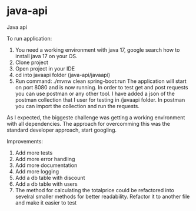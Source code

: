 # java-api
Java api

To run application: 

1. You need a working environment with java 17, google search how to install java 17 on your OS.
2. Clone project
3. Open project in your IDE
4. cd into javaapi folder (java-api/javaapi)
5. Run command: ./mvnw clean spring-boot:run
The application will start on port 8080 and is now running.
In order to test get and post requests you can use postman or any other tool.
I have added a json of the postman collection that I user for testing in /javaapi folder.
In postman you can import the collection and run the requests.

As I expected, the biggeste challenge was getting a working environment with all dependencies. 
The approach for overcomming this was the standard developer approach, start googling.

Improvements:
1. Add more tests
2. Add more error handling
3. Add more documentation
4. Add more logging
5. Add a db table with discount
6. Add a db table with users
7. The method for calculating the totalprice could be refactored into sevelral smaller methods
for better readability. Refactor it to another file and make it easier to test
